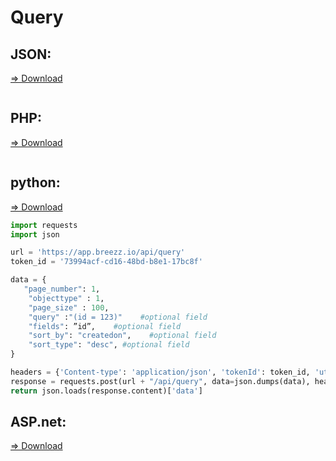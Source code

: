 # Query


## JSON: 
<a href="">=> Download</a>

```javascript

```

## PHP:
<a href="">=> Download</a>

```php

```

## python:
<a href="https://github.com/breezz/breezz-API/blob/master/Query/query-python.py">=> Download</a>

```python
import requests
import json

url = 'https://app.breezz.io/api/query'
token_id = '73994acf-cd16-48bd-b8e1-17bc8f'

data = {
   "page_number": 1,
    "objecttype" : 1,
    "page_size" : 100,
    "query" :"(id = 123)"    #optional field
    "fields": ”id”,    #optional field
    "sort_by": "createdon",    #optional field
    "sort_type": "desc", #optional field
}

headers = {'Content-type': 'application/json', 'tokenId': token_id, 'utc_time' : str(1)}
response = requests.post(url + "/api/query", data=json.dumps(data), headers=headers)
return json.loads(response.content)['data']
```

## ASP.net:
<a href="">=> Download</a>

```c#

```
